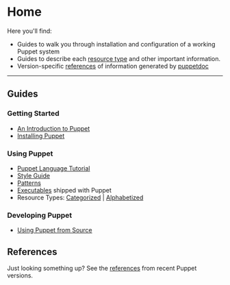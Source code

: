 Home
====

Here you'll find:

* Guides to walk you through installation and configuration of a
  working Puppet system
* Guides to describe each [resource type](guides/types/) and other important information.
* Version-specific [references](references/) of information generated by [puppetdoc](guides/executables/pupeptdoc.html)

* * *

Guides
------

### Getting Started

* [An Introduction to Puppet](introduction.html)
* [Installing Puppet](installation.html)

### Using Puppet

* [Puppet Language Tutorial](language_tutorial.html)
* [Style Guide](style.html)
* [Patterns](http://reductivelabs.com/trac/puppet/wiki/Recipes)
* [Executables](guides/executables/) shipped with Puppet
* Resource Types: [Categorized](guides/types/) | [Alphabetized](guides/types/index_alphabetical.html)

### Developing Puppet

* [Using Puppet from Source](from_source.html)

References
----------

Just looking something up?  See the [references](references/) from
recent Puppet versions.

